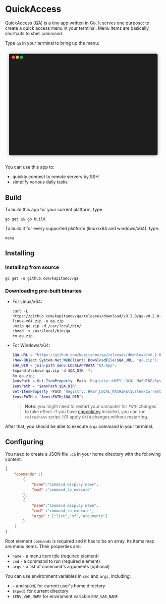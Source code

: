 # QuickAccess

QuickAccess (QA) is a tiny app written in Go.
It serves one purpose: to create a quick access menu in your terminal.
Menu items are basically shortcuts to shell command.

Type `qa` in your terminal to bring up the menu:

![demo](demo.gif)

You can use this app to:

* quickly connect to remote servers by SSH
* simplify various daily tasks

## Build

To build this app for your current platform, type:

```shell
go get && go build
```

To build it for every supported platform (linux/x64 and windows/x64), type:

```shell
make
```

## Installing

### Installing from source

```shell
go get -u github.com/kapitanov/qa
```

### Downloading pre-built binaries

* For Linux/x64:

  ```shell
  curl -L https://github.com/kapitanov/qa/releases/download/v0.2.0/qa-v0.2.0-linux-x64.zip -o qa.zip
  unzip qa.zip -d /usr/local/bin/
  chmod +x /usr/local/bin/qa
  rm qa.zip
  ```

* For Windows/x64:

  ```powershell
  $QA_URL = "https://github.com/kapitanov/qa/releases/download/v0.2.0/qa-v0.2.0-windows-x64.zip";
  (New-Object System.Net.WebClient).DownloadFile($QA_URL, "qa.zip");
  $QA_DIR = join-path $env:LOCALAPPDATA "QA-App";
  Expand-Archive qa.zip -d $QA_DIR -f;
  Rm qa.zip;
  $envPath = Get-ItemProperty -Path 'Registry::HKEY_LOCAL_MACHINE\System\CurrentControlSet\Control\Session Manager\Environment' -Name PATH;
  $envPath = "$envPath;$QA_DIR";
  Set-ItemProperty -Path 'Registry::HKEY_LOCAL_MACHINE\System\CurrentControlSet\Control\Session Manager\Environment' -Name PATH -Value $envPath;
  $env:PATH = "$env:PATH;$QA_DIR";
  ```

  > **Note:** you might need to restart your computer for `PATH` changes to take effect.
  > If you have [chocolatey](https://chocolatey.org/) installed, you can run `refreshenv` script.
  > It'll apply `PATH` changes without restarting.

After that, you should be able to execute a `qa` command in your terminal.

## Configuring

You need to create a JSON file `.qa` in your home directory with the following content:

```json
{
    "commands" :[
        {
            "name":"Command display name",
            "cmd" :"command_to_execute"
        },
        {
            "name":"Command display name",
            "cmd" :"command_to_execute",
            "args" : ["list","of","arguments"]
        }
    ]
}
```

Root element `commands` is required and it has to be an array.
Its items map are menu items. Their properties are:

* `name` - a menu item title (required element)
* `cmd` - a command to run (required element)
* `args` - a list of command's arguments (optional)

You can use environment variables in `cmd` and `args`, including:

* `~` and `$HOME` for current user's home directory
* `$(pwd)` for current directory
* `$ENV_VAR_NAME` for enviroment variable `ENV_VAR_NAME`

